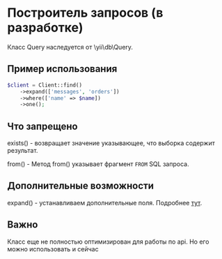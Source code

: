 Построитель запросов (в разработке)
=====

Класс Query наследуется от \yii\db\Query.  

## Пример использования

```php
$client = Client::find()
    ->expand(['messages', 'orders'])
    ->where(['name' => $name])
    ->one();
```

## Что запрещено

exists() - возвращает значение указывающее, что выборка содержит результат.

from() - Метод from() указывает фрагмент `FROM` SQL запроса. 

## Дополнительные возможности

expand() - устанавливаем дополнительные поля. Подробнее [тут](http://www.yiiframework.com/doc-2.0/guide-rest-resources.html#overriding-extra-fields). 

## Важно

Класс еще не полностью оптимизирован для работы по api. Но его можно использовать и сейчас